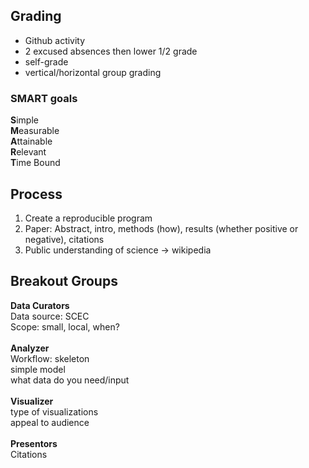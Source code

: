 <h2>Grading</h2>
<ul>
<li>Github activity
<li>2 excused absences then lower 1/2 grade
<li>self-grade
<li>vertical/horizontal group grading
</ul>

<h3>SMART goals</h3>
<b>S</b>imple
<br>
<b>M</b>easurable
<br>
<b>A</b>ttainable
<br>
<b>R</b>elevant<br>
<b>T</b>ime Bound

<h2>Process</h2>
<ol>
<li>Create a reproducible program
<li>Paper: Abstract, intro, methods (how), results (whether positive or negative), citations
<li>Public understanding of science -> wikipedia
</ol>

<h2>Breakout Groups</h2>
<b>Data Curators</b>
<br>
Data source: SCEC<br>
Scope: small, local, when?<br>
<br>
<b>Analyzer</b>
<br>
Workflow: skeleton
<br>
simple model
<br>
what data do you need/input
<br><br>
<b>Visualizer</b>
<br>
type of visualizations
<br>
appeal to audience
<br><br>
<b>Presentors</b>
<br>
Citations
